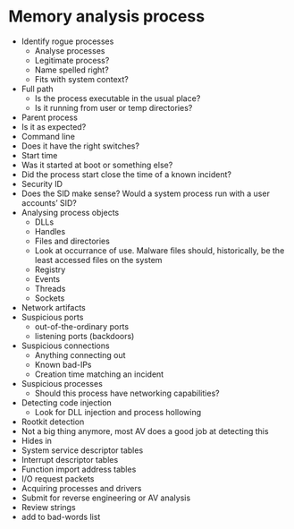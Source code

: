 # Memory analysis process

* Identify rogue processes
  * Analyse processes
   * Legitimate process?
   * Name spelled right?
   * Fits with system context?
 * Full path
   * Is the process executable in the usual place?
   * Is it running from user or temp directories?
 * Parent process
  * Is it as expected?
 * Command line
  * Does it have the right switches?
 * Start time
  * Was it started at boot or something else?
  * Did the process start close the time of a known incident?
 * Security ID
  * Does the SID make sense? Would a system process run with a user accounts’ SID?
* Analysing process objects
  * DLLs
  * Handles
   * Files and directories
    * Look at occurrance of use. Malware files should, historically, be the least accessed files on the system
    * Registry
    * Events
   * Threads
   * Sockets
* Network artifacts
 * Suspicious ports
   * out-of-the-ordinary ports
   * listening ports (backdoors)
 * Suspicious connections
   * Anything connecting out
   * Known bad-IPs
   * Creation time matching an incident
 * Suspicious processes
   * Should this process have networking capabilities?
* Detecting code injection
   * Look for DLL injection and process hollowing
* Rootkit detection
 * Not a big thing anymore, most AV does a good job at detecting this
 * Hides in
  * System service descriptor tables
  * Interrupt descriptor tables
  * Function import address tables
  * I/O request packets
* Acquiring processes and drivers
 * Submit for reverse engineering or AV analysis
 * Review strings
  * add to bad-words list

